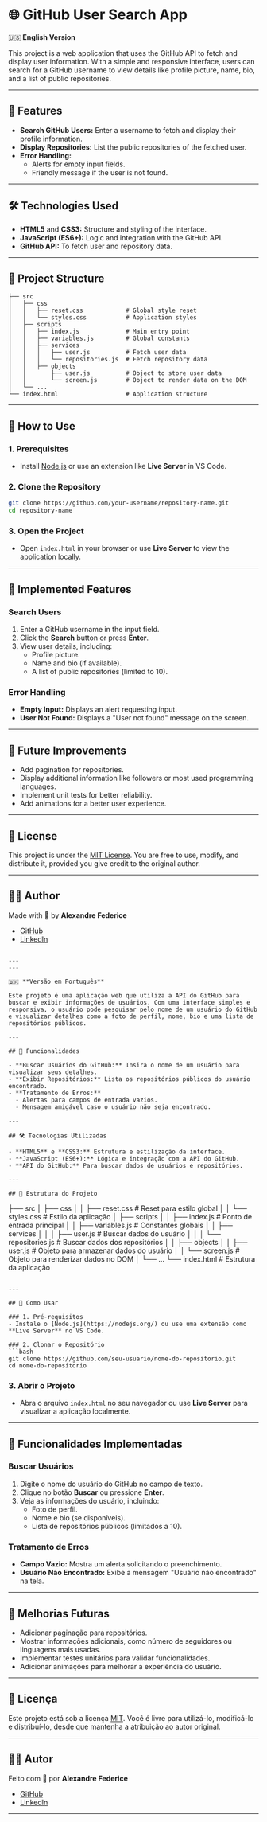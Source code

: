 # 🌐 GitHub User Search App

🇺🇸 **English Version**

This project is a web application that uses the GitHub API to fetch and display user information. With a simple and responsive interface, users can search for a GitHub username to view details like profile picture, name, bio, and a list of public repositories.

---

## 🚀 Features

- **Search GitHub Users:** Enter a username to fetch and display their profile information.
- **Display Repositories:** List the public repositories of the fetched user.
- **Error Handling:** 
  - Alerts for empty input fields.
  - Friendly message if the user is not found.

---

## 🛠️ Technologies Used

- **HTML5** and **CSS3:** Structure and styling of the interface.
- **JavaScript (ES6+):** Logic and integration with the GitHub API.
- **GitHub API:** To fetch user and repository data.

---

## 📂 Project Structure

```
├── src
│   ├── css
│   │   ├── reset.css            # Global style reset
│   │   └── styles.css           # Application styles
│   ├── scripts
│   │   ├── index.js             # Main entry point
│   │   ├── variables.js         # Global constants
│   │   ├── services
│   │   │   ├── user.js          # Fetch user data
│   │   │   └── repositories.js  # Fetch repository data
│   │   ├── objects
│   │       ├── user.js          # Object to store user data
│   │       └── screen.js        # Object to render data on the DOM
│   └── ...
└── index.html                   # Application structure
```

---

## 📖 How to Use

### 1. Prerequisites
- Install [Node.js](https://nodejs.org/) or use an extension like **Live Server** in VS Code.

### 2. Clone the Repository
```bash
git clone https://github.com/your-username/repository-name.git
cd repository-name
```

### 3. Open the Project
- Open `index.html` in your browser or use **Live Server** to view the application locally.

---

## 🌟 Implemented Features

### Search Users
1. Enter a GitHub username in the input field.
2. Click the **Search** button or press **Enter**.
3. View user details, including:
   - Profile picture.
   - Name and bio (if available).
   - A list of public repositories (limited to 10).

### Error Handling
- **Empty Input:** Displays an alert requesting input.
- **User Not Found:** Displays a "User not found" message on the screen.

---

## 🚧 Future Improvements

- Add pagination for repositories.
- Display additional information like followers or most used programming languages.
- Implement unit tests for better reliability.
- Add animations for a better user experience.

---

## 📄 License

This project is under the [MIT License](LICENSE). You are free to use, modify, and distribute it, provided you give credit to the original author.

---

## 🧑‍💻 Author

Made with 🖤 by **Alexandre Federice**
- [GitHub](https://github.com/alexandre-federice)
- [LinkedIn](https://www.linkedin.com/in/pedro-alexandre-federice-soares/)
```

---
---

🇧🇷 **Versão em Português**

Este projeto é uma aplicação web que utiliza a API do GitHub para buscar e exibir informações de usuários. Com uma interface simples e responsiva, o usuário pode pesquisar pelo nome de um usuário do GitHub e visualizar detalhes como a foto de perfil, nome, bio e uma lista de repositórios públicos.

---

## 🚀 Funcionalidades

- **Buscar Usuários do GitHub:** Insira o nome de um usuário para visualizar seus detalhes.
- **Exibir Repositórios:** Lista os repositórios públicos do usuário encontrado.
- **Tratamento de Erros:** 
  - Alertas para campos de entrada vazios.
  - Mensagem amigável caso o usuário não seja encontrado.

---

## 🛠️ Tecnologias Utilizadas

- **HTML5** e **CSS3:** Estrutura e estilização da interface.
- **JavaScript (ES6+):** Lógica e integração com a API do GitHub.
- **API do GitHub:** Para buscar dados de usuários e repositórios.

---

## 📂 Estrutura do Projeto

```
├── src
│   ├── css
│   │   ├── reset.css            # Reset para estilo global
│   │   └── styles.css           # Estilo da aplicação
│   ├── scripts
│   │   ├── index.js             # Ponto de entrada principal
│   │   ├── variables.js         # Constantes globais
│   │   ├── services
│   │   │   ├── user.js          # Buscar dados do usuário
│   │   │   └── repositories.js  # Buscar dados dos repositórios
│   │   ├── objects
│   │       ├── user.js          # Objeto para armazenar dados do usuário
│   │       └── screen.js        # Objeto para renderizar dados no DOM
│   └── ...
└── index.html                   # Estrutura da aplicação
```

---

## 📖 Como Usar

### 1. Pré-requisitos
- Instale o [Node.js](https://nodejs.org/) ou use uma extensão como **Live Server** no VS Code.

### 2. Clonar o Repositório
```bash
git clone https://github.com/seu-usuario/nome-do-repositorio.git
cd nome-do-repositorio
```

### 3. Abrir o Projeto
- Abra o arquivo `index.html` no seu navegador ou use **Live Server** para visualizar a aplicação localmente.

---

## 🌟 Funcionalidades Implementadas

### Buscar Usuários
1. Digite o nome do usuário do GitHub no campo de texto.
2. Clique no botão **Buscar** ou pressione **Enter**.
3. Veja as informações do usuário, incluindo:
   - Foto de perfil.
   - Nome e bio (se disponíveis).
   - Lista de repositórios públicos (limitados a 10).

### Tratamento de Erros
- **Campo Vazio:** Mostra um alerta solicitando o preenchimento.
- **Usuário Não Encontrado:** Exibe a mensagem "Usuário não encontrado" na tela.

---

## 🚧 Melhorias Futuras

- Adicionar paginação para repositórios.
- Mostrar informações adicionais, como número de seguidores ou linguagens mais usadas.
- Implementar testes unitários para validar funcionalidades.
- Adicionar animações para melhorar a experiência do usuário.

---

## 📄 Licença

Este projeto está sob a licença [MIT](LICENSE). Você é livre para utilizá-lo, modificá-lo e distribuí-lo, desde que mantenha a atribuição ao autor original.

---

## 🧑‍💻 Autor

Feito com 🖤 por **Alexandre Federice**
- [GitHub](https://github.com/alexandre-federice)
- [LinkedIn](https://www.linkedin.com/in/pedro-alexandre-federice-soares/)

---
